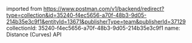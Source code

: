 imported from https://www.postman.com/v1/backend/redirect?type=collection&id=35240-f4ec5656-a70f-48b3-9d05-214b35e3c9f1&entityId=13671&publisherType=team&publisherId=37129
collectionId: 35240-f4ec5656-a70f-48b3-9d05-214b35e3c9f1
name: Distance (Curves) API